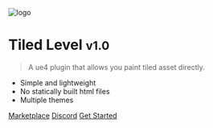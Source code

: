 <!-- _coverpage.md -->

![logo](_media/icon.svg)

# Tiled Level <small>v1.0</small>

> A ue4 plugin that allows you paint tiled asset directly.

- Simple and lightweight
- No statically built html files
- Multiple themes

[Marketplace](https://github.com/docsifyjs/docsify/)
[Discord](https://google.com)
[Get Started](#index)